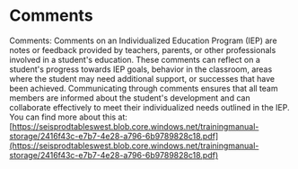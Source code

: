 # Comments
Comments: Comments on an Individualized Education Program (IEP) are notes or feedback provided by teachers, parents, or other professionals involved in a student's education. These comments can reflect on a student's progress towards IEP goals, behavior in the classroom, areas where the student may need additional support, or successes that have been achieved. Communicating through comments ensures that all team members are informed about the student's development and can collaborate effectively to meet their individualized needs outlined in the IEP.
You can find more about this at: [https://seisprodtableswest.blob.core.windows.net/trainingmanual-storage/2416f43c-e7b7-4e28-a796-6b9789828c18.pdf](https://seisprodtableswest.blob.core.windows.net/trainingmanual-storage/2416f43c-e7b7-4e28-a796-6b9789828c18.pdf)